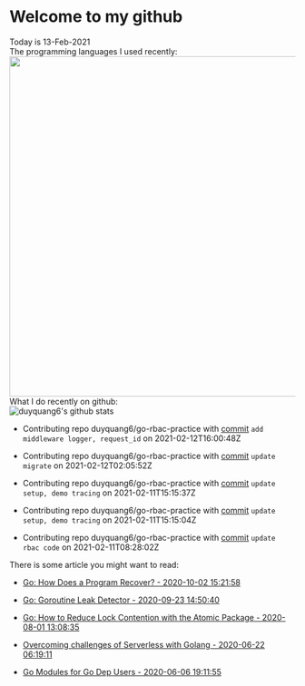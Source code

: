 # Welcome to my github 
Today is 13-Feb-2021\
The programming languages I used recently:\
<img src="https://wakatime.com/share/@duyquang6/fbe267a6-a29b-4a1a-b769-c566a361c376.svg" width="600">\
What I do recently on github:\
![duyquang6's github stats](https://github-readme-stats.vercel.app/api?username=duyquang6&layout=compact&hide=stars,prs,contribs,issues)

 - Contributing repo duyquang6/go-rbac-practice with [commit](https://github.com/duyquang6/go-rbac-practice/commit/aeef6c3a06d3eb5aff97bf20e7b5862ce50d8bba) `add middleware logger, request_id` on  2021-02-12T16:00:48Z

 - Contributing repo duyquang6/go-rbac-practice with [commit](https://github.com/duyquang6/go-rbac-practice/commit/473b5d410582e0fdabab392d9cc69c6d314df9c6) `update migrate` on  2021-02-12T02:05:52Z

 - Contributing repo duyquang6/go-rbac-practice with [commit](https://github.com/duyquang6/go-rbac-practice/commit/139bf9cbee2ddb68a74b57ecd6eddce9baf81302) `update setup, demo tracing` on  2021-02-11T15:15:37Z

 - Contributing repo duyquang6/go-rbac-practice with [commit](https://github.com/duyquang6/go-rbac-practice/commit/76a55f2d1015fdf9d25e9a2a6df9fec8719402eb) `update setup, demo tracing` on  2021-02-11T15:15:04Z

 - Contributing repo duyquang6/go-rbac-practice with [commit](https://github.com/duyquang6/go-rbac-practice/commit/1373afa822e4457a83d31c74431da714a0c91f42) `update rbac code` on  2021-02-11T08:28:02Z

There is some article you might want to read:

 - [Go: How Does a Program Recover? - 2020-10-02 15:21:58](https://medium.com/a-journey-with-go/go-how-does-a-program-recover-fbbbf27cc31e?source=rss-f26b90a8ca4b------2)

 - [Go: Goroutine Leak Detector - 2020-09-23 14:50:40](https://medium.com/a-journey-with-go/go-goroutine-leak-detector-61a949beb88?source=rss-f26b90a8ca4b------2)

 - [Go: How to Reduce Lock Contention with the Atomic Package - 2020-08-01 13:08:35](https://medium.com/a-journey-with-go/go-how-to-reduce-lock-contention-with-the-atomic-package-ba3b2664b549?source=rss-f26b90a8ca4b------2)

 - [Overcoming challenges of Serverless with Golang - 2020-06-22 06:19:11](https://medium.com/swlh/overcoming-challenges-of-serverless-with-golang-aa6078b3d3b7?source=rss-1a65837801e2------2)

 - [Go Modules for Go Dep Users - 2020-06-06 19:11:55](https://medium.com/@sudarakayasindu/go-modules-for-go-dep-users-2f2d983525fc?source=rss-1a65837801e2------2)

